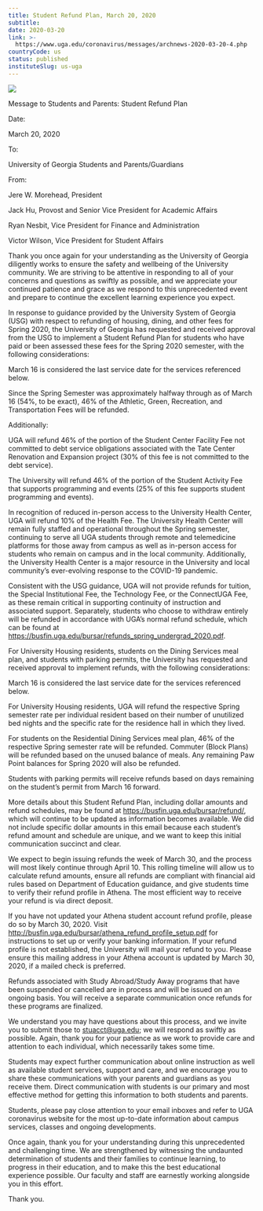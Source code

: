 ```yaml
---
title: Student Refund Plan, March 20, 2020
subtitle: 
date: 2020-03-20
link: >-
  https://www.uga.edu/coronavirus/messages/archnews-2020-03-20-4.php
countryCode: us
status: published
instituteSlug: us-uga
---
```

![](https://www.uga.edu/_resources/icons/apple-touch-icon-57x57.png)

Message to Students and Parents: Student Refund Plan

Date:

March 20, 2020

To:

University of Georgia Students and Parents/Guardians

From:

Jere W. Morehead, President

Jack Hu, Provost and Senior Vice President for Academic Affairs

Ryan Nesbit, Vice President for Finance and Administration

Victor Wilson, Vice President for Student Affairs

Thank you once again for your understanding as the University of Georgia diligently works to ensure the safety and wellbeing of the University community. We are striving to be attentive in responding to all of your concerns and questions as swiftly as possible, and we appreciate your continued patience and grace as we respond to this unprecedented event and prepare to continue the excellent learning experience you expect.

In response to guidance provided by the University System of Georgia (USG) with respect to refunding of housing, dining, and other fees for Spring 2020, the University of Georgia has requested and received approval from the USG to implement a Student Refund Plan for students who have paid or been assessed these fees for the Spring 2020 semester, with the following considerations:

March 16 is considered the last service date for the services referenced below.

Since the Spring Semester was approximately halfway through as of March 16 (54%, to be exact), 46% of the Athletic, Green, Recreation, and Transportation Fees will be refunded.

Additionally:

UGA will refund 46% of the portion of the Student Center Facility Fee not committed to debt service obligations associated with the Tate Center Renovation and Expansion project (30% of this fee is not committed to the debt service).

The University will refund 46% of the portion of the Student Activity Fee that supports programming and events (25% of this fee supports student programming and events).

In recognition of reduced in-person access to the University Health Center, UGA will refund 10% of the Health Fee. The University Health Center will remain fully staffed and operational throughout the Spring semester, continuing to serve all UGA students through remote and telemedicine platforms for those away from campus as well as in-person access for students who remain on campus and in the local community. Additionally, the University Health Center is a major resource in the University and local community’s ever-evolving response to the COVID-19 pandemic.

Consistent with the USG guidance, UGA will not provide refunds for tuition, the Special Institutional Fee, the Technology Fee, or the ConnectUGA Fee, as these remain critical in supporting continuity of instruction and associated support. Separately, students who choose to withdraw entirely will be refunded in accordance with UGA’s normal refund schedule, which can be found at https://busfin.uga.edu/bursar/refunds_spring_undergrad_2020.pdf.

For University Housing residents, students on the Dining Services meal plan, and students with parking permits, the University has requested and received approval to implement refunds, with the following considerations:

March 16 is considered the last service date for the services referenced below.

For University Housing residents, UGA will refund the respective Spring semester rate per individual resident based on their number of unutilized bed nights and the specific rate for the residence hall in which they lived.

For students on the Residential Dining Services meal plan, 46% of the respective Spring semester rate will be refunded. Commuter (Block Plans) will be refunded based on the unused balance of meals. Any remaining Paw Point balances for Spring 2020 will also be refunded.

Students with parking permits will receive refunds based on days remaining on the student’s permit from March 16 forward.

More details about this Student Refund Plan, including dollar amounts and refund schedules, may be found at https://busfin.uga.edu/bursar/refund/, which will continue to be updated as information becomes available. We did not include specific dollar amounts in this email because each student’s refund amount and schedule are unique, and we want to keep this initial communication succinct and clear.

We expect to begin issuing refunds the week of March 30, and the process will most likely continue through April 10. This rolling timeline will allow us to calculate refund amounts, ensure all refunds are compliant with financial aid rules based on Department of Education guidance, and give students time to verify their refund profile in Athena. The most efficient way to receive your refund is via direct deposit.

If you have not updated your Athena student account refund profile, please do so by March 30, 2020. Visit http://busfin.uga.edu/bursar/athena_refund_profile_setup.pdf for instructions to set up or verify your banking information. If your refund profile is not established, the University will mail your refund to you. Please ensure this mailing address in your Athena account is updated by March 30, 2020, if a mailed check is preferred.

Refunds associated with Study Abroad/Study Away programs that have been suspended or cancelled are in process and will be issued on an ongoing basis. You will receive a separate communication once refunds for these programs are finalized.

We understand you may have questions about this process, and we invite you to submit those to stuacct@uga.edu; we will respond as swiftly as possible. Again, thank you for your patience as we work to provide care and attention to each individual, which necessarily takes some time.

Students may expect further communication about online instruction as well as available student services, support and care, and we encourage you to share these communications with your parents and guardians as you receive them. Direct communication with students is our primary and most effective method for getting this information to both students and parents.

Students, please pay close attention to your email inboxes and refer to UGA coronavirus website for the most up-to-date information about campus services, classes and ongoing developments.

Once again, thank you for your understanding during this unprecedented and challenging time. We are strengthened by witnessing the undaunted determination of students and their families to continue learning, to progress in their education, and to make this the best educational experience possible. Our faculty and staff are earnestly working alongside you in this effort.

Thank you.